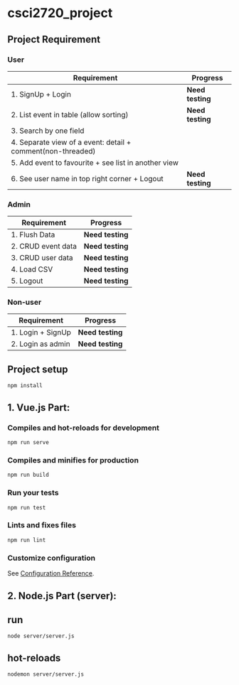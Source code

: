 
# csci2720_project

  
## Project Requirement

### User
| Requirement | Progress |
|--|--|
| 1. SignUp + Login | **Need testing** |
| 2. List event in table (allow sorting) | **Need testing** |
| 3. Search by one field |  |
| 4. Separate view of a event: detail + comment(non-threaded) |  |
| 5. Add event to favourite + see list in another view |  |
| 6. See user name in top right corner + Logout | **Need testing** |

### Admin
| Requirement | Progress |
|--|--|
| 1. Flush Data | **Need testing** |
| 2. CRUD event data | **Need testing** |
| 3. CRUD user data | **Need testing** |
| 4. Load CSV | **Need testing** |
| 5. Logout | **Need testing** |

### Non-user
| Requirement | Progress |
|--|--|
| 1. Login + SignUp | **Need testing** |
| 2. Login as admin | **Need testing** |


## Project setup
```
npm install
```

## 1. Vue.js Part:

### Compiles and hot-reloads for development
```
npm run serve
```
### Compiles and minifies for production
```
npm run build
```

### Run your tests
```
npm run test
```
### Lints and fixes files
```
npm run lint
```

### Customize configuration
See [Configuration Reference](https://cli.vuejs.org/config/).

## 2. Node.js Part (server):
## run
```
node server/server.js
```
## hot-reloads
```
nodemon server/server.js
```